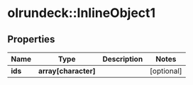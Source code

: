 # olrundeck::InlineObject1

## Properties
Name | Type | Description | Notes
------------ | ------------- | ------------- | -------------
**ids** | **array[character]** |  | [optional] 


